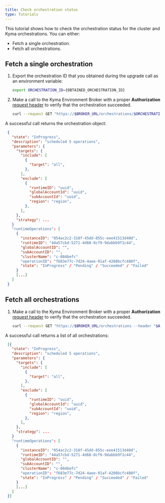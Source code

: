 ```yaml
---
title: Check orchestration status
type: Tutorials
---
```


This tutorial shows how to check the orchestration status for the cluster and Kyma orchestrations. You can either:
- Fetch a single orchestration.
- Fetch all orchestrations.


## Fetch a single orchestration

1. Export the orchestration ID that you obtained during the upgrade call as an environment variable:

   ```bash
   export ORCHESTRATION_ID={OBTAINED_ORCHESTRATION_ID}
   ```

2. Make a call to the Kyma Environment Broker with a proper **Authorization** [request header](#details-authorization) to verify that the orchestration succeeded.

   ```bash
   curl --request GET "https://$BROKER_URL/orchestrations/$ORCHESTRATION_ID--header "$AUTHORIZATION_HEADER""
   ```

A successful call returns the orchestration object:

   ```json
    {
      "state": "InProgress",
      "description": "scheduled 5 operations",
      "parameters": {
        "targets": {
          "include": [
            {
              "target": "all",
            },
          ],
          "exclude": [
            {
              "runtimeID": "uuid",
              "globalAccountId": "uuid",
              "subAccountId": "uuid",
              "region": "region",
            },
          ],
        },
        "strategy": ...
      }
      "runtimeOperations": [
        {
          "instanceID": "054ac2c2-318f-45dd-855c-eee41513d40d",
          "runtimeID": "44a57cbd-5271-4d68-8cf9-9dabbb9f1c44",
          "globalAccountID": "",
          "subAccountID": "",
          "clusterName": "c-084befc"
          "operationID": "f683e77c-7d24-4aee-91af-4208bcfc480f",
          "state": "InProgress" / "Pending" / "Succeeded" / "Failed"
        }
        [...]
      ]
    }
   ```

## Fetch all orchestrations

1. Make a call to the Kyma Environment Broker with a proper **Authorization** [request header](#details-authorization) to verify that the orchestration succeeded.

   ```bash
   curl --request GET "https://$BROKER_URL/orchestrations --header "$AUTHORIZATION_HEADER""
   ```

A successful call returns a list of all orchestrations:

   ```json
    [{
      "state": "InProgress",
      "description": "scheduled 5 operations",
      "parameters": {
        "targets": {
          "include": [
            {
              "target": "all",
            },
          ],
          "exclude": [
            {
              "runtimeID": "uuid",
              "globalAccountId": "uuid",
              "subAccountId": "uuid",
              "region": "region",
            },
          ],
        },
        "strategy": ...
      }
      "runtimeOperations": [
        {
          "instanceID": "054ac2c2-318f-45dd-855c-eee41513d40d",
          "runtimeID": "44a57cbd-5271-4d68-8cf9-9dabbb9f1c44",
          "globalAccountID": "",
          "subAccountID": "",
          "clusterName": "c-084befc"
          "operationID": "f683e77c-7d24-4aee-91af-4208bcfc480f",
          "state": "InProgress" / "Pending" / "Succeeded" / "Failed"
        }
        [...]
      ]
    }]
   ```
